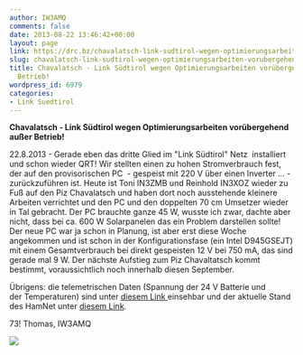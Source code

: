 ```yaml
---
author: IW3AMQ
comments: false
date: 2013-08-22 13:46:42+00:00
layout: page
link: https://drc.bz/chavalatsch-link-sudtirol-wegen-optimierungsarbeiten-vorubergehend-auser-betrieb/
slug: chavalatsch-link-sudtirol-wegen-optimierungsarbeiten-vorubergehend-auser-betrieb
title: Chavalatsch - Link Südtirol wegen Optimierungsarbeiten vorübergehend außer
  Betrieb!
wordpress_id: 6979
categories:
- Link Suedtirol
---
```


**Chavalatsch - Link Südtirol wegen Optimierungsarbeiten vorübergehend außer Betrieb!**

22.8.2013 - Gerade eben das dritte Glied im "Link Südtirol" Netz  installiert und schon wieder QRT! Wir stellten einen zu hohen Stromverbrauch fest, der auf den provisorischen PC  - gespeist mit 220 V über einen Inverter ... - zurückzuführen ist. Heute ist Toni IN3ZMB und Reinhold IN3XOZ wieder zu Fuß auf den Piz Chavalatsch und haben dort noch ausstehende kleinere Arbeiten verrichtet und den PC und den doppelten 70 cm Umsetzer wieder in Tal gebracht. Der PC brauchte ganze 45 W, wusste ich zwar, dachte aber nicht, dass bei ca. 600 W Solarpanelen das ein Problem darstellen sollte! Der neue PC war ja schon in Planung, ist aber erst diese Woche angekommen und ist schon in der Konfigurationsfase (ein Intel D945GSEJT) mit einem Gesamtverbrauch bei direkt gespeisten 12 V bei 750 mA, das sind gerade mal 9 W. Der nächste Aufstieg zum Piz Chavaltatsch kommt bestimmt, voraussichtlich noch innerhalb diesen September.

Übrigens: die telemetrischen Daten (Spannung der 24 V Batterie und der Temperaturen) sind unter [diesem Link ](http://www.foto-webcam.eu/webcam/chavalatsch/wetter/?timespan=1+Tag&timeback=Jetzt)einsehbar und der aktuelle Stand des HamNet unter [diesem Link](http://hammon.cisarbz.org).

73! Thomas, IW3AMQ

![](http://www.foto-webcam.eu/webcam/chavalatsch/wetter/cache/volt_86400_0.png?1377178037)
